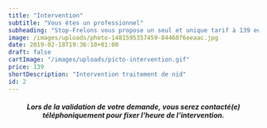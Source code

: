 ```yaml
---
title: "Intervention"
subtitle: "Vous êtes un professionnel"
subheading: "Stop-Frelons vous propose un seul et unique tarif à 139 euros, et ce, qu'elle que soit la hauteur du nid, le jour du déplacement ou le temps passé. Ce tarif comprend le déplacement, l'intervention et notre garantie."
image: /images/uploads/photo-1481595357459-84468f6eeaac.jpg
date: 2019-02-18T19:36:10+01:00
draft: false
cartImage: "/images/uploads/picto-intervention.gif"
price: 139
shortDescription: "Intervention traitement de nid"
id: 2
---
```


 <h5 style="text-align:center;">Lors de la validation de votre demande, vous serez contacté(e) téléphoniquement pour fixer l'heure de l'intervention.</h5>